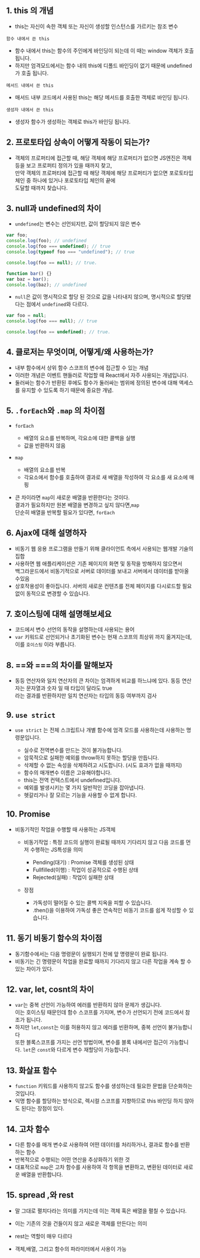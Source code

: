 ## 1. this 의 개념

- this는 자신이 속한 객체 또는 자신이 생성할 인스턴스를 가르키는 참조 변수

`함수 내에서 쓴 this`

- 함수 내에서 this는 함수의 주인에게 바인딩이 되는데 이 때는 window 객체가 호출됩니다.
- 하지만 엄격모드에서는 함수 내의 this에 디폴드 바인딩이 없기 때문에 undefined가 호출 됩니다.

`메서드 내에서 쓴 this`

- 매서드 내부 코드에서 사용된 this는 해당 메서드를 호출한 객체로 바인딩 됩니다.

`생성자 내에서 쓴 this`

- 생성자 함수가 생성하는 객체로 this가 바인딩 됩니다.

## 2. 프로토타입 상속이 어떻게 작동이 되는가?

- 객체의 프로퍼티에 접근할 때, 해당 객체에 해당 프로퍼티가 없으면 JS엔진은 객체등을 보고 프로퍼티 정의가 있을 때까지 찾고,<br>
  만약 객체의 프로퍼티에 접근할 때 해당 객체에 해당 프로퍼티가 없으면 포로토타입 체인 중 하나에 있거나 포로토타입 체인의 끝에 <br>
  도달할 때까지 찾습니다.

## 3. null과 undefined의 차이

- `undefined`는 변수는 선언되지만, 값이 할당되지 않은 변수

```javascript
var foo;
console.log(foo); // undefined
console.log(foo === undefined); // true
console.log(typeof foo === "undefined"); // true

console.log(foo == null); // true.

function bar() {}
var baz = bar();
console.log(baz); // undefined
```

- `null`은 값이 명시적으로 할당 된 것으로 값을 나타내지 않으며, 명시적으로 할당됐다는 점에서 `undefined`와 다르다.

```javascript
var foo = null;
console.log(foo === null); // true

console.log(foo == undefined); // true.
```

## 4. 클로저는 무엇이며, 어떻게/왜 사용하는가?

- 내부 함수에서 상위 함수 스코프의 변수에 접근할 수 있는 개념
- 이러한 개념은 이벤트 핸들러로 작업할 때 React에서 자주 사용되는 개념입니다.
- 둘러싸는 함수가 반환된 후에도 함수가 둘러싸는 범위에 정의된 변수에 대해 액세스를 유지할 수 있도록 하기 때문에 중요한 개념.

## 5. `.forEach`와 `.map` 의 차이점

- `forEach`
  - 배열의 요소를 반복하며, 각요소에 대한 콜백을 실행
  - 값을 반환하지 않음
- `map`

  - 배열의 요소를 반복
  - 각요소에서 함수를 호출하여 결과로 새 배열을 작성하여 각 요소를 새 요소에 매핑

- 큰 차이라면 `map`이 새로운 배열을 반환한다는 것이다. <br>
  결과가 필요하지만 원본 배열을 변경하고 싶지 않다면,`map`<br>
  단순히 배열을 반복할 필요가 있다면, `forEach`

## 6. Ajax에 대해 설명하자

- 비동기 웹 응용 프로그램을 만들기 위해 클라이언트 측에서 사용되는 웹개발 기술의 집합
- 사용하면 웹 애플리케이션은 기존 페이지의 화면 및 동작을 방해하지 않으면서 <br>
  백그라운드에서 비동기적으로 서버로 데이터를 보내고 서버에서 데이터를 받아올 수있음
- 상호작용성이 좋아집니다. 서버의 새로운 컨텐츠를 전체 페이지를 다시로드할 필요 없이 동적으로 변경할 수 있습니다.

## 7. 호이스팅에 대해 설명해보세요

- 코드에서 변수 선언의 동작을 설명하는데 사용되는 용어
- `var` 키워드로 선언되거나 초기화된 변수는 현재 스코프의 최상위 까지 옮겨지는데, 이를 `호이스팅` 이라 부릅니다.

## 8. ==와 ===의 차이를 말해보자

- 동등 연산자와 일치 연산자의 큰 차이는 엄격하게 비교를 하느냐에 있다. 동등 연산자는 문자열과 숫자 일 때 타입이 달라도 true <br>
  라는 결과를 반환하지만 일치 연산자는 타입의 동등 여부까지 검사

## 9. `use strict`

- `use strict` 는 전체 스크립트나 개별 함수에 엄격 모드를 사용하는데 사용하는 명령문입니다.

  - 실수로 전역변수를 만드는 것이 불가능합니다.
  - 암묵적으로 실패한 예외를 throw하지 못하는 할당을 만듭니다.
  - 삭제할 수 없는 속성을 삭제하려고 시도합니다. (시도 효과가 없을 때까지)
  - 함수의 매개변수 이름은 고유해야합니다.
  - this는 전역 컨텍스트에서 undefined입니다.
  - 예외를 발생시키는 몇 가지 일반적인 코딩을 잡아냅니다.
  - 헷갈리거나 잘 모르는 기능을 사용할 수 없게 합니다.

## 10. Promise

- 비동기적인 작업을 수행할 때 사용하는 JS객체

  - 비동기작업 : 특정 코드의 실행이 완료될 때까지 기다리지 않고 다음 코드를 먼저 수행하는 JS특성을 의미

    - Pending(대기) : Promise 객체를 생성된 상태
    - Fullfilled(이행) : 작업이 성공적으로 수행된 상태
    - Rejected(실패) : 작업이 실패한 상태

  - 장점
    - 가독성이 떨어질 수 있는 콜백 지옥을 피할 수 있습니다.
    - .then()을 이용하여 가독성 좋은 연속적인 비동기 코드를 쉽게 작성할 수 있습니다.

## 11. 동기 비동기 함수의 차이점

- 동기함수에서는 다음 명령문이 실행되기 전에 앞 명령문이 완료 됩니다.
- 비동기는 긴 명령문이 작업을 완료할 때까지 기다리지 않고 다른 작업을 계속 할 수 있는 차이가 있다.

## 12. var, let, cosnt의 차이

- `var`는 중복 선언이 가능하여 에러를 반환하지 않아 문제가 생깁니다.<br>
  이는 호이스팅 때문인데 함수 스코프를 가지며, 변수가 선언되기 전에 코드에서 참조가 됩니다.
- 하지만 `let`,`const`는 이를 허용하지 않고 에러를 빈환하며, 중복 선언이 불가능합니다<br>
  또한 블록스코프를 가지는 선언 방법이며, 변수를 블록 내에서만 접근이 가능합니다.
  `let`은 `const`와 다르게 변수 재할당이 가능합니다.

## 13. 화살표 함수

- `function` 키워드를 사용하지 않고도 함수를 생성하는데 필요한 문법을 단순화하는 것입니다.
- 익명 함수를 할당하는 방식으로, 렉시컬 스코프를 지향하므로 this 바인딩 하지 않아도 된다는 장점이 있다.

## 14. 고차 함수

- 다른 함수를 매개 변수로 사용하여 어떤 데이터를 처리하거나, 결과로 함수를 반환하는 함수
- 반복적으로 수행되는 어떤 연산을 추상화하기 위한 것
- 대표적으로 `map`은 고차 함수를 사용하여 각 항목을 변환하고, 변환된 데이터로 새로운 배열을 반환합니다.

## 15. spread ,와 rest

- 말 그대로 펼치다라는 의미를 가지는데 이는 객체 혹은 배열을 펼칠 수 있습니다.
- 이는 기존의 것을 건들이지 않고 새로운 객체를 만든다는 의미

- rest는 역할이 매우 다르다
- 객체,배열, 그리고 함수의 파라미터에서 사용이 가능
